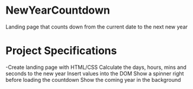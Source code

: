 # NewYearCountdown
Landing page that counts down from the current date to the next new year

# Project Specifications
-Create landing page with HTML/CSS
Calculate the days, hours, mins and seconds to the new year
Insert values into the DOM
Show a spinner right before loading the countdown
Show the coming year in the background
